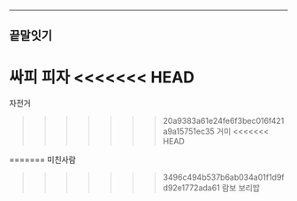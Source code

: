 ------------------------------------

## 끝말잇기

싸피
피자
<<<<<<< HEAD
=======
자전거
>>>>>>> 20a9383a61e24fe6f3bec016f421a9a15751ec35
거미
<<<<<<< HEAD

=======
미친사람
>>>>>>> 3496c494b537b6ab034a01f1d9fd92e1772ada61
람보
보리밥